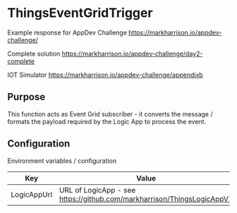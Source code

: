 # ThingsEventGridTrigger

Example response for AppDev Challenge <https://markharrison.io/appdev-challenge/>

Complete solution <https://markharrison.io/appdev-challenge/day2-complete>

IOT Simulator <https://markharrison.io/appdev-challenge/appendixb>

## Purpose

This function acts as Event Grid subscriber - it converts the message / formats the payload required by the Logic App to process the event.

## Configuration

Environment variables / configuration 

| Key          | Value     |  
|--------------|-----------| 
| LogicAppUrl | URL of LogicApp - see <https://github.com/markharrison/ThingsLogicAppV1>  |  
 
